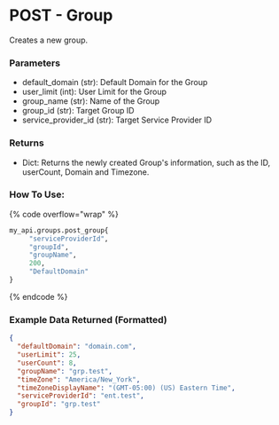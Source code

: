 # POST - Group
Creates a new group.

### Parameters&#x20;

* default\_domain (str): Default Domain for the Group
* user\_limit (int): User Limit for the Group
* group\_name (str): Name of the Group
* group\_id (str): Target Group ID
* service_provider\_id (str): Target Service Provider ID

### Returns

* Dict: Returns the newly created Group's information, such as the ID, userCount, Domain and Timezone.

### How To Use:

{% code overflow="wrap" %}
```python
my_api.groups.post_group{
     "serviceProviderId",
     "groupId",
     "groupName",
     200,
     "DefaultDomain"
}


```
{% endcode %}

### Example Data Returned (Formatted)

```json
{
  "defaultDomain": "domain.com",
  "userLimit": 25,
  "userCount": 8,
  "groupName": "grp.test",
  "timeZone": "America/New_York",
  "timeZoneDisplayName": "(GMT-05:00) (US) Eastern Time",
  "serviceProviderId": "ent.test",
  "groupId": "grp.test"
}

```